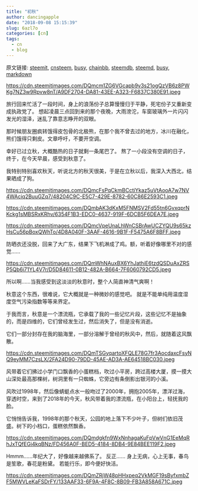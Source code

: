 ```yaml
---
title: "初秋"
author: dancingapple
date: "2018-09-08 15:15:39"
slug: 6azl7o
categories: [cn]
tags: 
  - cn
  - blog
---
```


原文链接: [steemit](https://steemit.com), [cnsteem](https://cnsteem.com), [busy](https://busy.org), [chainbb](https://chainbb.com), [steemdb](https://steemdb.com), [steemd](https://steemd.com), [busy](https://busy.org), [markdown](https://raw.githubusercontent.com/pzhaonet/steem_dancingapple/master/content/post/6azl7o.md)

https://cdn.steemitimages.com/DQmcm1ZG6VGcapb9v3s21ogQzVB6z8PWKg7NZ3w9Rpvw8nT/A9DF2704-DA81-43EE-A323-F6837C380E91.jpeg

旅行回来忙活了一段时间，身上的浪荡份子总算慢慢归于平静，死宅份子又重新变成执政党了。
想起凌晨三点回到来的那个夜晚，大雨滂沱，车窗玻璃外一片闪闪发光的湿泽，迷乱了靠意志睁开的双眼。

那时候朋友圈疯转饿得皮包骨的北极熊，在那个我不曾去过的地方，冰川在融化，熊们饿得只剩皮。文章呼吁，不要开空调。

幸好已过立秋，大概酷热的日子就剩一条尾巴了。
熬了一小段没有空调的日子，终于，在今天早晨，感受到秋意了。

我特别特别喜欢秋天，听说北方的秋天很美，于是在立秋以后，我深入大西北，结果晒成了狗。

https://cdn.steemitimages.com/DQmcFsPqCkmBCctiYkaz5uVtAooA7w7NV4WAciq2BuuGZq7/48204C9C-E5C7-429E-8782-60C86E2593C1.jpeg

https://cdn.steemitimages.com/DQmbAK3dKxM5FNMSV2Fd55tn6GvxqprNKckg1sMBSRxKRhv/6354F1B3-EDC0-4637-919F-6DCB5F6DEA7E.jpeg

https://cdn.steemitimages.com/DQmcVpeUnaLhWnCSBrAwUCZYQU9s65kzHsCu56pBoxQWhTo/4D8A040F-3AAF-4616-9B1F-F5475A6F8BFF.jpeg

防晒衣还没脱，回来了大广东，结果下飞机淋成了鸡。额，听着好像哪里不对的感觉……

https://cdn.steemitimages.com/DQmWhNAuxBX6YhJathiE6tzdQSDuAxZRSP5Qb6i71YL4V7r/D5D84611-0B12-482A-B664-7F6060792CD5.jpeg

所以啊……当我感受到这淡淡的秋意时，整个人简直神清气爽啊！

秋意这个东西，很难说，它大概就是一种微妙的感觉吧。
就是不能单纯用温度湿度空气污染指数等等来界定。

于我而言，秋意是一个漂流瓶，它承载了我的一些记忆片段，这些记忆不是抽象的，而是四维的，它们曾经发生过，然后消失了，但是没有消逝。

它们一部分封存在我的脑海里，一部分溶解于曾经的秋风中，然后，就随着这风飘散。

https://cdn.steemitimages.com/DQmTSGyqartoXFQLE78G7fr3AocdaxcFsyNQ9eyMM7CzsLX/2FA24D90-79DD-45AE-AD3A-AE64518BC030.jpeg

风带着它们拂过小学门口飘香的小蛋糕档，吹过小平房，跨过高楼大厦，摸一摸大山深处最高那棵树，树洞里有一只蜘蛛，它旁边有条倒影出银河的小溪。

风吹过1998年，然后像蜻蜓点水一般吻过了2000年，拥抱2005年，漂洋过海，穿透时空，来到了2018年的今天，秋风带着我的漂流瓶，在小阳台上，轻抚我的脸。

它悄悄告诉我，1998年的那个秋天，公园的地上落下不少叶子，但树们依旧茂盛。树下的小档口，蛋糕依然飘香。

https://cdn.steemitimages.com/DQmdgkfn9WxNnhagaKuFpVwVnG1EeMqRhJxTQfEGi4kqBNz/FD456A0F-BED5-4184-8DB4-9E84BEE119F2.jpeg

Hmmm……年纪大了，好像越来越佛系了。
反正……
身上无病，心上无事，春鸟是笙歌，春花是粉黛。
若能行乐，即今便好快活。

https://cdn.steemitimages.com/DQmZRjW48pHHxpeq2VkMGF19sByfxmbZF5MWVLeKaFSDrFY/133AAF33-6F9A-4F8C-8B09-FB3A858A671C.jpeg
